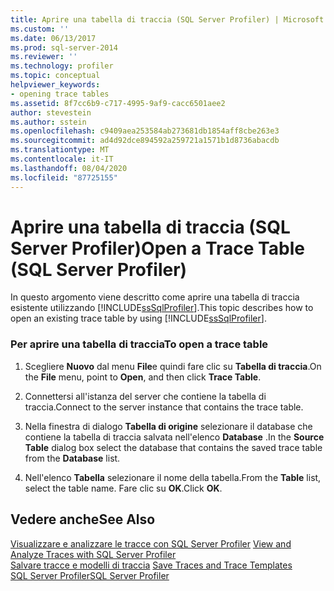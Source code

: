 ```yaml
---
title: Aprire una tabella di traccia (SQL Server Profiler) | Microsoft Docs
ms.custom: ''
ms.date: 06/13/2017
ms.prod: sql-server-2014
ms.reviewer: ''
ms.technology: profiler
ms.topic: conceptual
helpviewer_keywords:
- opening trace tables
ms.assetid: 8f7cc6b9-c717-4995-9af9-cacc6501aee2
author: stevestein
ms.author: sstein
ms.openlocfilehash: c9409aea253584ab273681db1854aff8cbe263e3
ms.sourcegitcommit: ad4d92dce894592a259721a1571b1d8736abacdb
ms.translationtype: MT
ms.contentlocale: it-IT
ms.lasthandoff: 08/04/2020
ms.locfileid: "87725155"
---
```

# <a name="open-a-trace-table-sql-server-profiler"></a><span data-ttu-id="07bb8-102">Aprire una tabella di traccia (SQL Server Profiler)</span><span class="sxs-lookup"><span data-stu-id="07bb8-102">Open a Trace Table (SQL Server Profiler)</span></span>
  <span data-ttu-id="07bb8-103">In questo argomento viene descritto come aprire una tabella di traccia esistente utilizzando [!INCLUDE[ssSqlProfiler](../../includes/sssqlprofiler-md.md)].</span><span class="sxs-lookup"><span data-stu-id="07bb8-103">This topic describes how to open an existing trace table by using [!INCLUDE[ssSqlProfiler](../../includes/sssqlprofiler-md.md)].</span></span>  
  
### <a name="to-open-a-trace-table"></a><span data-ttu-id="07bb8-104">Per aprire una tabella di traccia</span><span class="sxs-lookup"><span data-stu-id="07bb8-104">To open a trace table</span></span>  
  
1.  <span data-ttu-id="07bb8-105">Scegliere **Nuovo** dal menu **File**e quindi fare clic su **Tabella di traccia**.</span><span class="sxs-lookup"><span data-stu-id="07bb8-105">On the **File** menu, point to **Open**, and then click **Trace Table**.</span></span>  
  
2.  <span data-ttu-id="07bb8-106">Connettersi all'istanza del server che contiene la tabella di traccia.</span><span class="sxs-lookup"><span data-stu-id="07bb8-106">Connect to the server instance that contains the trace table.</span></span>  
  
3.  <span data-ttu-id="07bb8-107">Nella finestra di dialogo **Tabella di origine** selezionare il database che contiene la tabella di traccia salvata nell'elenco **Database** .</span><span class="sxs-lookup"><span data-stu-id="07bb8-107">In the **Source Table** dialog box select the database that contains the saved trace table from the **Database** list.</span></span>  
  
4.  <span data-ttu-id="07bb8-108">Nell'elenco **Tabella** selezionare il nome della tabella.</span><span class="sxs-lookup"><span data-stu-id="07bb8-108">From the **Table** list, select the table name.</span></span> <span data-ttu-id="07bb8-109">Fare clic su **OK**.</span><span class="sxs-lookup"><span data-stu-id="07bb8-109">Click **OK**.</span></span>  
  
## <a name="see-also"></a><span data-ttu-id="07bb8-110">Vedere anche</span><span class="sxs-lookup"><span data-stu-id="07bb8-110">See Also</span></span>  
 <span data-ttu-id="07bb8-111">[Visualizzare e analizzare le tracce con SQL Server Profiler](view-and-analyze-traces-with-sql-server-profiler.md) </span><span class="sxs-lookup"><span data-stu-id="07bb8-111">[View and Analyze Traces with SQL Server Profiler](view-and-analyze-traces-with-sql-server-profiler.md) </span></span>  
 <span data-ttu-id="07bb8-112">[Salvare tracce e modelli di traccia](save-traces-and-trace-templates.md) </span><span class="sxs-lookup"><span data-stu-id="07bb8-112">[Save Traces and Trace Templates](save-traces-and-trace-templates.md) </span></span>  
 [<span data-ttu-id="07bb8-113">SQL Server Profiler</span><span class="sxs-lookup"><span data-stu-id="07bb8-113">SQL Server Profiler</span></span>](sql-server-profiler.md)  
  
  
